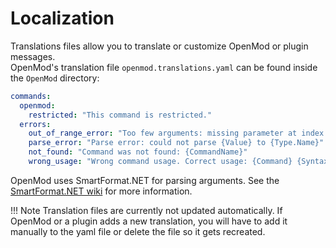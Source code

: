 # Localization

Translations files allow you to translate or customize OpenMod or plugin messages.  
OpenMod's translation file `openmod.translations.yaml` can be found inside the `OpenMod` directory:
```yaml
commands:
  openmod:
    restricted: "This command is restricted."
  errors:
    out_of_range_error: "Too few arguments: missing parameter at index {Index} of type {Type.Name}"
    parse_error: "Parse error: could not parse {Value} to {Type.Name}"
    not_found: "Command was not found: {CommandName}"
    wrong_usage: "Wrong command usage. Correct usage: {Command} {Syntax}"
```

OpenMod uses SmartFormat.NET for parsing arguments. See the [SmartFormat.NET wiki](https://github.com/axuno/SmartFormat/wiki) for more information.

!!! Note
    Translation files are currently not updated automatically. If OpenMod or a plugin adds a new translation, you will have to add it manually to the yaml file or delete the file so it gets recreated.